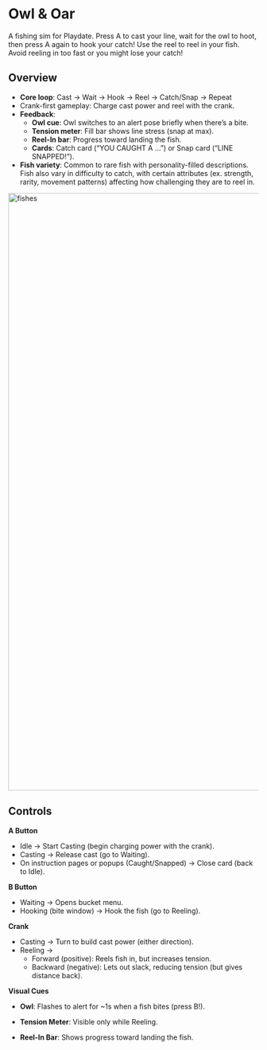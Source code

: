 # Owl & Oar

A fishing sim for Playdate. Press A to cast your line, wait for the owl to hoot, then press A again to hook your catch! Use the reel to reel in your fish. Avoid reeling in too fast or you might lose your catch!

## Overview
* **Core loop**: Cast → Wait → Hook → Reel → Catch/Snap → Repeat
* Crank-first gameplay: Charge cast power and reel with the crank.
* **Feedback**:
  * **Owl cue**: Owl switches to an alert pose briefly when there’s a bite.
  * **Tension meter**: Fill bar shows line stress (snap at max).
  * **Reel-In bar**: Progress toward landing the fish.
  * **Cards**: Catch card (“YOU CAUGHT A …”) or Snap card (“LINE SNAPPED!”).
* **Fish variety**: Common to rare fish with personality-filled descriptions. Fish also vary in difficulty to catch, with certain attributes (ex. strength, rarity, movement patterns) affecting how challenging they are to reel in.

<img width="1800" height="1200" alt="fishes" src="https://github.com/user-attachments/assets/ba585138-d570-430c-9a65-27122940a1e7" />


## Controls
**A Button**
* Idle → Start Casting (begin charging power with the crank).
* Casting → Release cast (go to Waiting).
* On instruction pages or popups (Caught/Snapped) → Close card (back to Idle).

**B Button**
* Waiting → Opens bucket menu.
* Hooking (bite window) → Hook the fish (go to Reeling).

**Crank**
* Casting → Turn to build cast power (either direction).
* Reeling →
  * Forward (positive): Reels fish in, but increases tension.
  * Backward (negative): Lets out slack, reducing tension (but gives distance back).

**Visual Cues**
* **Owl**: Flashes to alert for ~1s when a fish bites (press B!).
* **Tension Meter**: Visible only while Reeling.

* **Reel-In Bar**: Shows progress toward landing the fish.

